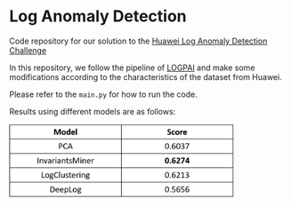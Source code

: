 # Log Anomaly Detection

Code repository for our solution to the [Huawei Log Anomaly Detection Challenge](https://competition.huaweicloud.com/information/1000041371/introduction?track=112)

In this repository, we follow the pipeline of [LOGPAI](https://github.com/logpai) and make some modifications according to the characteristics of the dataset from Huawei.

Please refer to the ```main.py``` for how to run the code.

Results using different models are as follows:

<img src="imgs/results.png" width="80%" height="80%">